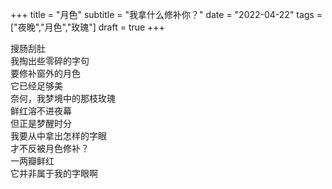 +++
title = "月色"
subtitle = "我拿什么修补你？"
date = "2022-04-22"
tags = ["夜晚","月色","玫瑰"]
draft = true
+++

搜肠刮肚<br>
我掏出些零碎的字句<br>
要修补窗外的月色<br>
它已经足够美<br>
奈何，我梦境中的那枝玫瑰<br>
鲜红溶不进夜幕<br>
但正是梦醒时分<br>
我要从中拿出怎样的字眼<br>
才不反被月色修补？<br>
一两瓣鲜红<br>
它并非属于我的字眼啊<br>
